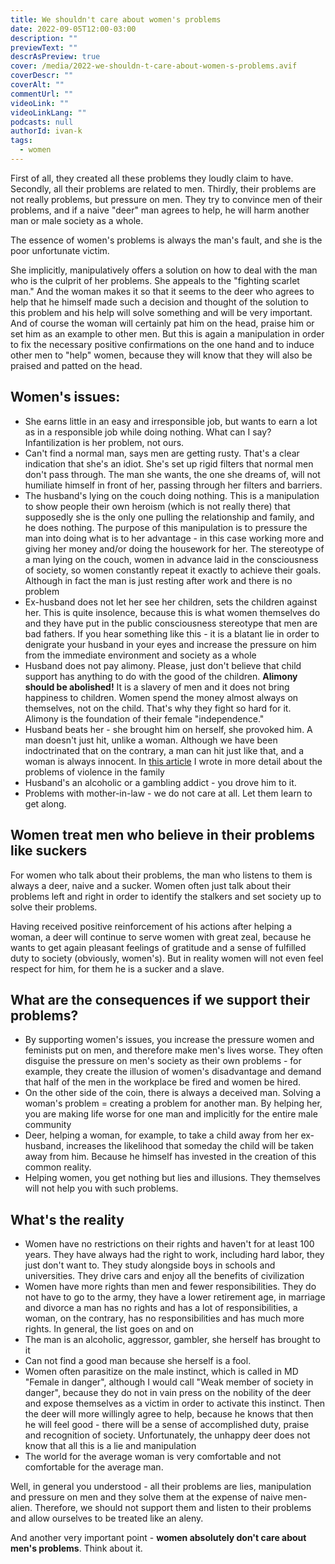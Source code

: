 ```yaml
---
title: We shouldn't care about women's problems
date: 2022-09-05T12:00-03:00
description: ""
previewText: ""
descrAsPreview: true
cover: /media/2022-we-shouldn-t-care-about-women-s-problems.avif
coverDescr: ""
coverAlt: ""
commentUrl: ""
videoLink: ""
videoLinkLang: ""
podcasts: null
authorId: ivan-k
tags:
  - women
---
```

First of all, they created all these problems they loudly claim to have. Secondly, all their problems are related to men. Thirdly, their problems are not really problems, but pressure on men. They try to convince men of their problems, and if a naive "deer" man agrees to help, he will harm another man or male society as a whole.

The essence of women's problems is always the man's fault, and she is the poor unfortunate victim.

She implicitly, manipulatively offers a solution on how to deal with the man who is the culprit of her problems. She appeals to the "fighting scarlet man." And the woman makes it so that it seems to the deer who agrees to help that he himself made such a decision and thought of the solution to this problem and his help will solve something and will be very important. And of course the woman will certainly pat him on the head, praise him or set him as an example to other men. But this is again a manipulation in order to fix the necessary positive confirmations on the one hand and to induce other men to "help" women, because they will know that they will also be praised and patted on the head.

## Women's issues:

- She earns little in an easy and irresponsible job, but wants to earn a lot as in a responsible job while doing nothing. What can I say? Infantilization is her problem, not ours.
- Can't find a normal man, says men are getting rusty. That's a clear indication that she's an idiot. She's set up rigid filters that normal men don't pass through. The man she wants, the one she dreams of, will not humiliate himself in front of her, passing through her filters and barriers.
- The husband's lying on the couch doing nothing. This is a manipulation to show people their own heroism (which is not really there) that supposedly she is the only one pulling the relationship and family, and he does nothing. The purpose of this manipulation is to pressure the man into doing what is to her advantage - in this case working more and giving her money and/or doing the housework for her. The stereotype of a man lying on the couch, women in advance laid in the consciousness of society, so women constantly repeat it exactly to achieve their goals. Although in fact the man is just resting after work and there is no problem
- Ex-husband does not let her see her children, sets the children against her. This is quite insolence, because this is what women themselves do and they have put in the public consciousness stereotype that men are bad fathers. If you hear something like this - it is a blatant lie in order to denigrate your husband in your eyes and increase the pressure on him from the immediate environment and society as a whole
- Husband does not pay alimony. Please, just don't believe that child support has anything to do with the good of the children. **Alimony should be abolished!** It is a slavery of men and it does not bring happiness to children. Women spend the money almost always on themselves, not on the child. That's why they fight so hard for it. Alimony is the foundation of their female "independence."
- Husband beats her - she brought him on herself, she provoked him. A man doesn't just hit, unlike a woman. Although we have been indoctrinated that on the contrary, a man can hit just like that, and a woman is always innocent. In [this article](2022-how-we-should-treat-reports-of-domestic-violence) I wrote in more detail about the problems of violence in the family
- Husband's an alcoholic or a gambling addict - you drove him to it.
- Problems with mother-in-law - we do not care at all. Let them learn to get along.

## Women treat men who believe in their problems like suckers

For women who talk about their problems, the man who listens to them is always a deer, naive and a sucker. Women often just talk about their problems left and right in order to identify the stalkers and set society up to solve their problems.

Having received positive reinforcement of his actions after helping a woman, a deer will continue to serve women with great zeal, because he wants to get again pleasant feelings of gratitude and a sense of fulfilled duty to society (obviously, women's). But in reality women will not even feel respect for him, for them he is a sucker and a slave.

## What are the consequences if we support their problems?

- By supporting women's issues, you increase the pressure women and feminists put on men, and therefore make men's lives worse. They often disguise the pressure on men's society as their own problems - for example, they create the illusion of women's disadvantage and demand that half of the men in the workplace be fired and women be hired.
- On the other side of the coin, there is always a deceived man. Solving a woman's problem = creating a problem for another man. By helping her, you are making life worse for one man and implicitly for the entire male community
- Deer, helping a woman, for example, to take a child away from her ex-husband, increases the likelihood that someday the child will be taken away from him. Because he himself has invested in the creation of this common reality.
- Helping women, you get nothing but lies and illusions. They themselves will not help you with such problems.

## What's the reality

- Women have no restrictions on their rights and haven't for at least 100 years. They have always had the right to work, including hard labor, they just don't want to. They study alongside boys in schools and universities. They drive cars and enjoy all the benefits of civilization
- Women have more rights than men and fewer responsibilities. They do not have to go to the army, they have a lower retirement age, in marriage and divorce a man has no rights and has a lot of responsibilities, a woman, on the contrary, has no responsibilities and has much more rights. In general, the list goes on and on
- The man is an alcoholic, aggressor, gambler, she herself has brought to it
- Can not find a good man because she herself is a fool.
- Women often parasitize on the male instinct, which is called in MD "Female in danger", although I would call "Weak member of society in danger", because they do not in vain press on the nobility of the deer and expose themselves as a victim in order to activate this instinct. Then the deer will more willingly agree to help, because he knows that then he will feel good - there will be a sense of accomplished duty, praise and recognition of society. Unfortunately, the unhappy deer does not know that all this is a lie and manipulation
- The world for the average woman is very comfortable and not comfortable for the average man.

Well, in general you understood - all their problems are lies, manipulation and pressure on men and they solve them at the expense of naive men-alien. Therefore, we should not support them and listen to their problems and allow ourselves to be treated like an aleny.

And another very important point - **women absolutely don't care about men's problems**. Think about it.

